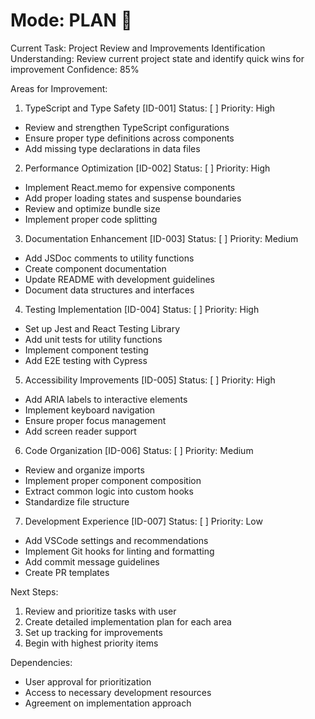 # Mode: PLAN 🎯
Current Task: Project Review and Improvements Identification
Understanding: Review current project state and identify quick wins for improvement
Confidence: 85%

Areas for Improvement:

1. TypeScript and Type Safety [ID-001]
Status: [ ] Priority: High
- Review and strengthen TypeScript configurations
- Ensure proper type definitions across components
- Add missing type declarations in data files

2. Performance Optimization [ID-002]
Status: [ ] Priority: High
- Implement React.memo for expensive components
- Add proper loading states and suspense boundaries
- Review and optimize bundle size
- Implement proper code splitting

3. Documentation Enhancement [ID-003]
Status: [ ] Priority: Medium
- Add JSDoc comments to utility functions
- Create component documentation
- Update README with development guidelines
- Document data structures and interfaces

4. Testing Implementation [ID-004]
Status: [ ] Priority: High
- Set up Jest and React Testing Library
- Add unit tests for utility functions
- Implement component testing
- Add E2E testing with Cypress

5. Accessibility Improvements [ID-005]
Status: [ ] Priority: High
- Add ARIA labels to interactive elements
- Implement keyboard navigation
- Ensure proper focus management
- Add screen reader support

6. Code Organization [ID-006]
Status: [ ] Priority: Medium
- Review and organize imports
- Implement proper component composition
- Extract common logic into custom hooks
- Standardize file structure

7. Development Experience [ID-007]
Status: [ ] Priority: Low
- Add VSCode settings and recommendations
- Implement Git hooks for linting and formatting
- Add commit message guidelines
- Create PR templates

Next Steps:
1. Review and prioritize tasks with user
2. Create detailed implementation plan for each area
3. Set up tracking for improvements
4. Begin with highest priority items

Dependencies:
- User approval for prioritization
- Access to necessary development resources
- Agreement on implementation approach
